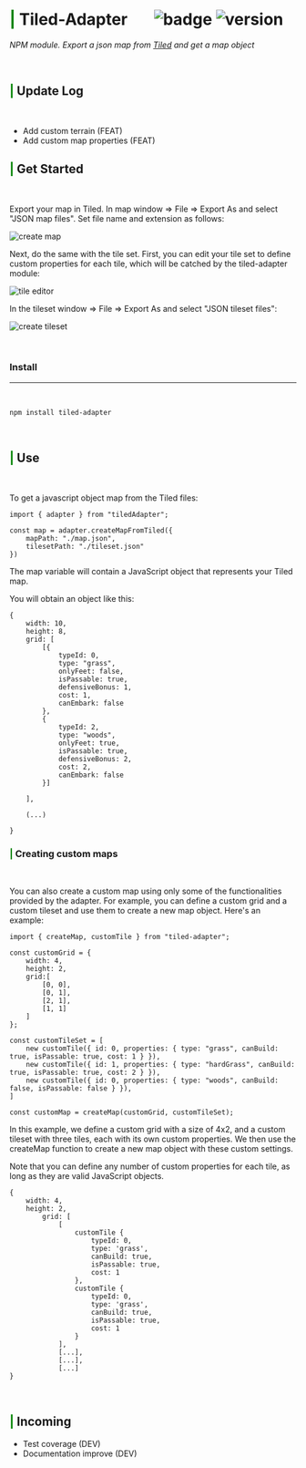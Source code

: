# <span style="color:green">**|**</span> Tiled-Adapter &nbsp;&nbsp;&nbsp;&nbsp;&nbsp;    ![badge](https://img.shields.io/badge/Status-in%20progress-yellowgreen) ![version](https://img.shields.io/npm/v/tiled-adapter)

*NPM module. Export a json map from [Tiled](https://www.mapeditor.org/) and get a map object*

<br>



## <span style="color:green">**|**</span> Update Log

<br>

- Add custom terrain (FEAT)
- Add custom map properties (FEAT)

## <span style="color:green">**|**</span> Get Started

<br>

Export your map in Tiled. In map window => File => Export As and select "JSON map files". Set file name and extension as follows:

![create map](https://i.ibb.co/FWH4Dfq/image.png)

Next, do the same with the tile set. First, you can edit your tile set to define custom properties for each tile, which will be catched by the tiled-adapter module:

![tile editor](https://i.ibb.co/BVCvFZd/image.png)

In the tileset window => File => Export As and select "JSON tileset files":

![create tileset](https://i.ibb.co/pxy7S4X/image.png)


<br>

### Install 
---
<br>

```
npm install tiled-adapter 
```

<br>

## <span style="color:green">**|**</span> Use

<br>

To get a javascript object map from the Tiled files:

```
import { adapter } from "tiledAdapter";

const map = adapter.createMapFromTiled({
    mapPath: "./map.json",
    tilesetPath: "./tileset.json"
})
```
The map variable will contain a JavaScript object that represents your Tiled map.
<br>

You will obtain an object like this:

```
{
    width: 10,
    height: 8,
    grid: [
        [{
            typeId: 0,
            type: "grass",
            onlyFeet: false,
            isPassable: true,
            defensiveBonus: 1,
            cost: 1,
            canEmbark: false
        },
        {
            typeId: 2,
            type: "woods",
            onlyFeet: true,
            isPassable: true,
            defensiveBonus: 2,
            cost: 2,
            canEmbark: false
        }]

    ],

    (...)

} 

```
### <span style="color:green">**|**</span> Creating custom maps

<br>

You can also create a custom map using only some of the functionalities provided by the adapter. For example, you can define a custom grid and a custom tileset and use them to create a new map object. Here's an example:

```
import { createMap, customTile } from "tiled-adapter";

const customGrid = {
    width: 4,
    height: 2,
    grid:[
        [0, 0],
        [0, 1],
        [2, 1],
        [1, 1]
    ]
};

const customTileSet = [
    new customTile({ id: 0, properties: { type: "grass", canBuild: true, isPassable: true, cost: 1 } }),
    new customTile({ id: 1, properties: { type: "hardGrass", canBuild: true, isPassable: true, cost: 2 } }),
    new customTile({ id: 0, properties: { type: "woods", canBuild: false, isPassable: false } }),
]

const customMap = createMap(customGrid, customTileSet);

```
In this example, we define a custom grid with a size of 4x2, and a custom tileset with three tiles, each with its own custom properties. We then use the createMap function to create a new map object with these custom settings.

Note that you can define any number of custom properties for each tile, as long as they are valid JavaScript objects.

```
{
    width: 4,
    height: 2,
        grid: [
            [
                customTile {
                    typeId: 0,
                    type: 'grass',
                    canBuild: true,
                    isPassable: true,
                    cost: 1
                },
                customTile {
                    typeId: 0,
                    type: 'grass',
                    canBuild: true,
                    isPassable: true,
                    cost: 1
                }
            ],
            [...],
            [...],
            [...]
}
```

<br>

## <span style="color:green">**|**</span> Incoming

- Test coverage (DEV)
- Documentation improve (DEV)
